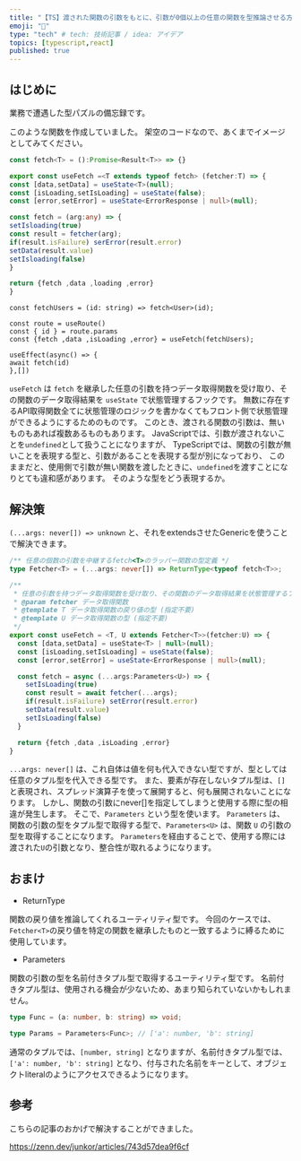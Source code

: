 ```yaml
---
title: "【TS】渡された関数の引数をもとに、引数が0個以上の任意の関数を型推論させる方法"
emoji: "🐥"
type: "tech" # tech: 技術記事 / idea: アイデア
topics: [typescript,react]
published: true
---
```


## はじめに

業務で遭遇した型パズルの備忘録です。

このような関数を作成していました。
架空のコードなので、あくまでイメージとしてみてください。

```ts
const fetch<T> = ():Promise<Result<T>> => {}

export const useFetch =<T extends typeof fetch> (fetcher:T) => {
const [data,setData] = useState<T>(null);
const [isLoading,setIsLoading] = useState(false);
const [error,setError] = useState<ErrorResponse | null>(null);

const fetch = (arg:any) => {
setIsloading(true)
const result = fetcher(arg);
if(result.isFailure) serError(result.error)
setData(result.value)
setIsloading(false)
}

return {fetch ,data ,loading ,error}
}
```

```ts:使用側
const fetchUsers = (id: string) => fetch<User>(id);

const route = useRoute()
const { id } = route.params
const {fetch ,data ,isLoading ,error} = useFetch(fetchUsers);

useEffect(async() => {
await fetch(id)
},[])
```

`useFetch` は `fetch` を継承した任意の引数を持つデータ取得関数を受け取り、その関数のデータ取得結果を `useState` で状態管理するフックです。
無数に存在するAPI取得関数全てに状態管理のロジックを書かなくてもフロント側で状態管理ができるようにするためのものです。
このとき、渡される関数の引数は、無いものもあれば複数あるものもあります。
JavaScriptでは、引数が渡されないことを`undefined`として扱うことになりますが、
TypeScriptでは、関数の引数が無いことを表現する型と、引数があることを表現する型が別になっており、
このままだと、使用側で引数が無い関数を渡したときに、`undefined`を渡すことになりとても違和感があります。
そのような型をどう表現するか。

## 解決策

`(...args: never[]) => unknown` と、それをextendsさせたGenericを使うことで解決できます。

```ts
/** 任意の個数の引数を中継するfetch<T>のラッパー関数の型定義 */
type Fetcher<T> = (...args: never[]) => ReturnType<typeof fetch<T>>;

/**
 * 任意の引数を持つデータ取得関数を受け取り、その関数のデータ取得結果を状態管理するフック
 * @param fetcher データ取得関数
 * @template T データ取得関数の戻り値の型 (指定不要)
 * @template U データ取得関数の型 (指定不要)
 */
export const useFetch = <T, U extends Fetcher<T>>(fetcher:U) => {
  const [data,setData] = useState<T> | null>(null);
  const [isLoading,setIsLoading] = useState(false);
  const [error,setError] = useState<ErrorResponse | null>(null);

  const fetch = async (...args:Parameters<U>) => {
    setIsLoading(true)
    const result = await fetcher(...args);
    if(result.isFailure) setError(result.error)
    setData(result.value)
    setIsLoading(false)
  }

  return {fetch ,data ,isLoading ,error}
}
```

`...args: never[]` は、これ自体は値を何も代入できない型ですが、型としては任意のタプル型を代入できる型です。
また、要素が存在しないタプル型は、`[]` と表現され、スプレッド演算子を使って展開すると、何も展開されないことになります。
しかし、関数の引数にnever[]を指定してしまうと使用する際に型の相違が発生します。
そこで、`Parameters` という型を使います。
`Parameters` は、関数の引数の型をタプル型で取得する型で、`Parameters<U>` は、関数 `U` の引数の型を取得することになります。
`Parameters`を経由することで、使用する際には渡された`U`の引数となり、整合性が取れるようになります。

## おまけ

- ReturnType

関数の戻り値を推論してくれるユーティリティ型です。
今回のケースでは、`Fetcher<T>`の戻り値を特定の関数を継承したものと一致するように縛るために使用しています。

- Parameters

関数の引数の型を名前付きタプル型で取得するユーティリティ型です。
名前付きタプル型は、使用される機会が少ないため、あまり知られていないかもしれません。

```ts
type Func = (a: number, b: string) => void;

type Params = Parameters<Func>; // ['a': number, 'b': string]
```

通常のタプルでは、`[number, string]` となりますが、名前付きタプル型では、`['a': number, 'b': string]` となり、付与された名前をキーとして、オブジェクトliteralのようにアクセスできるようになります。

## 参考

こちらの記事のおかげで解決することができました。

https://zenn.dev/junkor/articles/743d57dea9f6cf
